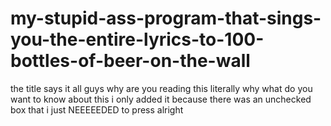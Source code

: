 # my-stupid-ass-program-that-sings-you-the-entire-lyrics-to-100-bottles-of-beer-on-the-wall
the title says it all guys
why are you reading this literally why what do you want to know about this i only added it because there was an unchecked box that i just NEEEEEDED to press alright
